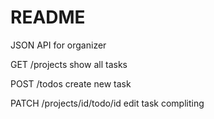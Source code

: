 # README

JSON API for organizer

GET /projects show all tasks

POST /todos   create new task

PATCH /projects/id/todo/id edit task compliting
